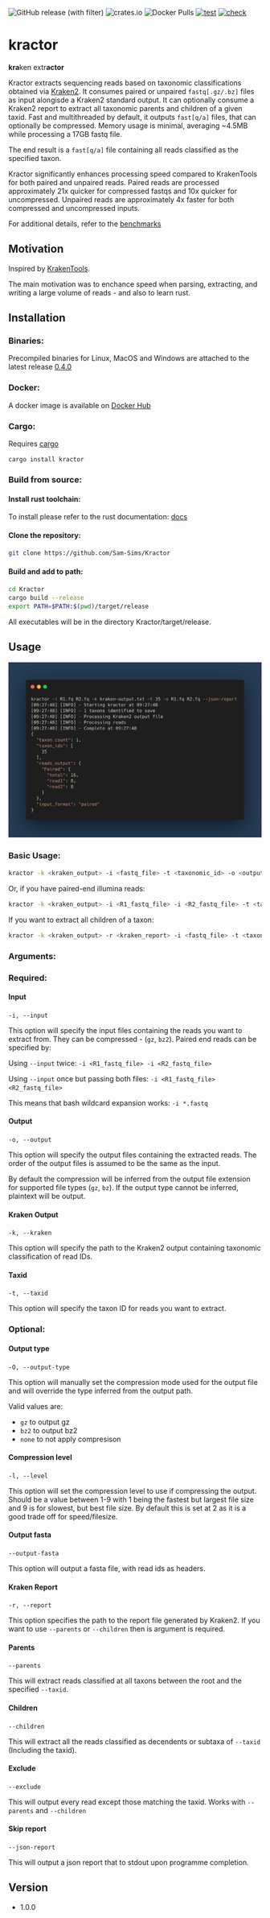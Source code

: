 ![GitHub release (with filter)](https://img.shields.io/github/v/release/sam-sims/Kractor)
![crates.io](https://img.shields.io/crates/v/kractor
)
![Docker Pulls](https://img.shields.io/docker/pulls/samsims/kractor)
[![test](https://github.com/Sam-Sims/kractor/actions/workflows/test.yaml/badge.svg?branch=main)](https://github.com/Sam-Sims/kractor/actions/workflows/test.yaml)
[![check](https://github.com/Sam-Sims/kractor/actions/workflows/check.yaml/badge.svg?branch=main)](https://github.com/Sam-Sims/kractor/actions/workflows/check.yaml)

# kractor

**kra**ken extr**actor**

Kractor extracts sequencing reads based on taxonomic classifications obtained
via [Kraken2](https://github.com/DerrickWood/kraken2). It consumes paired or unpaired `fastq[.gz/.bz]` files as input
alongisde a Kraken2 standard output. It can optionally consume a Kraken2 report to extract all taxonomic parents and
children of a given taxid. Fast and multithreaded by default, it outputs `fast[q/a]` files, that can optionally be
compressed. Memory usage
is minimal, averaging ~4.5MB while processing a 17GB fastq file.

The end result is a `fast[q/a]` file containing all reads classified as the specified taxon.

Kractor significantly enhances processing speed compared to KrakenTools for both paired and unpaired reads. Paired reads
are processed approximately 21x quicker for compressed fastqs and 10x quicker for uncompressed. Unpaired reads are
approximately 4x faster for both compressed and uncompressed inputs.

For additional details, refer to the [benchmarks](benchmarks/benchmarks.md)

## Motivation

Inspired by [KrakenTools](https://github.com/jenniferlu717/KrakenTools).

The main motivation was to enchance speed when parsing, extracting, and writing a large volume of reads - and also to
learn rust.

## Installation

### Binaries:

Precompiled binaries for Linux, MacOS and Windows are attached to the latest
release [0.4.0](https://github.com/Sam-Sims/Kractor/releases/tag/v0.4.0)

### Docker:

A docker image is available on [Docker Hub](https://hub.docker.com/r/samsims/kractor)

### Cargo:

Requires [cargo](https://www.rust-lang.org/tools/install)

```
cargo install kractor
```

### Build from source:

#### Install rust toolchain:

To install please refer to the rust documentation: [docs](https://www.rust-lang.org/tools/install)

#### Clone the repository:

```bash
git clone https://github.com/Sam-Sims/Kractor
```

#### Build and add to path:

```bash
cd Kractor
cargo build --release
export PATH=$PATH:$(pwd)/target/release
```

All executables will be in the directory Kractor/target/release.

## Usage

![Alt text](screenshot.png)

### Basic Usage:

```bash
kractor -k <kraken_output> -i <fastq_file> -t <taxonomic_id> -o <output_file> --json-report > kractor_report.json
```

Or, if you have paired-end illumina reads:

```bash
kractor -k <kraken_output> -i <R1_fastq_file> -i <R2_fastq_file> -t <taxonomic_id> -o <R1_output_file> -o <R2_output_file>
```

If you want to extract all children of a taxon:

```bash
kractor -k <kraken_output> -r <kraken_report> -i <fastq_file> -t <taxonomic_id> --children -o <output_file>
```

### Arguments:

### Required:

#### Input

`-i, --input`

This option will specify the input files containing the reads you want to extract from. They can be compressed - (`gz`,
`bz2`). Paired end reads can be specified by:

Using `--input` twice: `-i <R1_fastq_file> -i <R2_fastq_file>`

Using `--input` once but passing both files: `-i <R1_fastq_file> <R2_fastq_file>`

This means that bash wildcard expansion works: `-i *.fastq`

#### Output

`-o, --output`

This option will specify the output files containing the extracted reads. The order of the output files is assumed to be
the same as the input.

By default the compression will be inferred from the output file extension for supported file types (`gz`, `bz`). If the
output type cannot be inferred, plaintext will be output.

#### Kraken Output

`-k, --kraken`

This option will specify the path to the Kraken2 output containing taxonomic classification of read IDs.

#### Taxid

`-t, --taxid`

This option will specify the taxon ID for reads you want to extract.

### Optional:

#### Output type

`-O, --output-type`

This option will manually set the compression mode used for the output file and will override the type inferred from the
output path.

Valid values are:

- `gz` to output gz
- `bz2` to output bz2
- `none` to not apply compresison

#### Compression level

`-l, --level`

This option will set the compression level to use if compressing the output. Should be a value between 1-9 with 1 being
the fastest but largest file size and 9 is for slowest, but best file size. By default this is set at 2 as it is a good
trade off for speed/filesize.

#### Output fasta

`--output-fasta`

This option will output a fasta file, with read ids as headers.

#### Kraken Report

`-r, --report`

This option specifies the path to the report file generated by Kraken2. If you want to use `--parents` or `--children`
then is argument is required.

#### Parents

`--parents`

This will extract reads classified at all taxons between the root and the specified `--taxid`.

#### Children

`--children`

This will extract all the reads classified as decendents or subtaxa of `--taxid` (Including the taxid).

#### Exclude

`--exclude`

This will output every read except those matching the taxid. Works with `--parents` and `--children`

#### Skip report

`--json-report`

This will output a json report that to stdout upon programme completion.

## Version

- 1.0.0